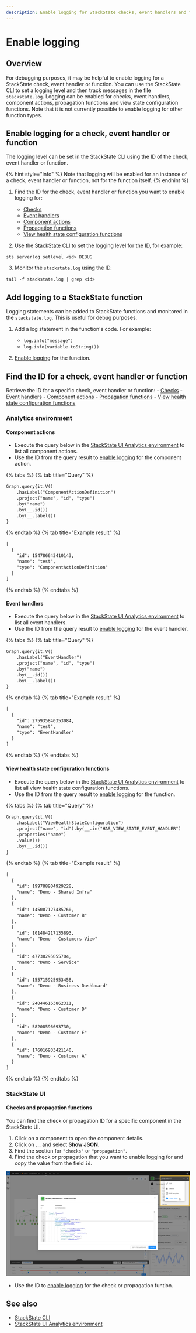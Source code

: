 ```yaml
---
description: Enable logging for StackState checks, event handlers and functions
---
```


# Enable logging

## Overview

For debugging purposes, it may be helpful to enable logging for a StackState check, event handler or function. You can use the StackState CLI to set a logging level and then track messages in the file `stackstate.log`.  Logging can be enabled for checks, event handlers, component actions, propagation functions and view state configuration functions. Note that it is not currently possible to enable logging for other function types.

## Enable logging for a check, event handler or function

The logging level can be set in the StackState CLI using the ID of the check, event handler or function. 

{% hint style="info" %}
Note that logging will be enabled for an instance of a check, event handler or function, not for the function itself.
{% endhint %}

1. Find the ID for the check, event handler or function you want to enable logging for:
    - [Checks](#checks-and-propagation-functions)
    - [Event handlers](#event-handlers)
    - [Component actions](#component-actions)
    - [Propagation functions](#checks-and-propagation-functions)
    - [View health state configuration functions](#view-health-state-configuration-functions)

2. Use the [StackState CLI](/setup/cli.md) to set the logging level for the ID, for example:
```
sts serverlog setlevel <id> DEBUG
```

3. Monitor the `stackstate.log` using the ID.
```
tail -f stackstate.log | grep <id>
```

## Add logging to a StackState function

Logging statements can be added to StackState functions and monitored in the `stackstate.log`. This is useful for debug purposes.

1. Add a log statement in the function's code. For example:
    - `log.info("message")`
    - `log.info(variable.toString())`
    
2. [Enable logging](#enable-logging-for-a-check-event-handler-or-function) for the function.


## Find the ID for a check, event handler or function

Retrieve the ID for a specific check, event handler or function:
    - [Checks](#checks-and-propagation-functions)
    - [Event handlers](#event-handlers)
    - [Component actions](#component-actions)
    - [Propagation functions](#checks-and-propagation-functions)
    - [View health state configuration functions](#view-health-state-configuration-functions)

### Analytics environment

#### Component actions

- Execute the query below in the [StackState UI Analytics environment](/develop/scripting/README.md#running-scripts) to list all component actions.
- Use the ID from the query result to [enable logging](#enable-logging-for-a-check-event-handler-or-function) for the component action.

{% tabs %}
{% tab title="Query" %}
```
Graph.query{it.V()
    .hasLabel("ComponentActionDefinition")
    .project("name", "id", "type")
    .by("name")
    .by(__.id())
    .by(__.label())
}
```
{% endtab %}
{% tab title="Example result" %}
```
[
  {
    "id": 154786643410143,
    "name": "test",
    "type": "ComponentActionDefinition"
  }
]
```
{% endtab %}
{% endtabs %}

#### Event handlers

- Execute the query below in the [StackState UI Analytics environment](/develop/scripting/README.md#running-scripts) to list all event handlers.
- Use the ID from the query result to [enable logging](#enable-logging-for-a-check-event-handler-or-function) for the event handler.

{% tabs %}
{% tab title="Query" %}
```
Graph.query{it.V()
    .hasLabel("EventHandler")
    .project("name", "id", "type")
    .by("name")
    .by(__.id())
    .by(__.label())
}
```
{% endtab %}
{% tab title="Example result" %}
```
[
  {
    "id": 275935840353084,
    "name": "test",
    "type": "EventHandler"
  }
]
```
{% endtab %}
{% endtabs %}

#### View health state configuration functions

- Execute the query below in the [StackState UI Analytics environment](/develop/scripting/README.md#running-scripts) to list all view health state configuration functions. 
- Use the ID from the query result to [enable logging](#enable-logging-for-a-check-event-handler-or-function) for the function.

{% tabs %}
{% tab title="Query" %}
```
Graph.query{it.V()
    .hasLabel("ViewHealthStateConfiguration")
    .project("name", "id").by(__.in("HAS_VIEW_STATE_EVENT_HANDLER")
    .properties("name")
    .value())
    .by(__.id())
}
```
{% endtab %}
{% tab title="Example result" %}
```
[
  {
    "id": 199788904929228,
    "name": "Demo - Shared Infra"
  },
  {
    "id": 145007127435760,
    "name": "Demo - Customer B"
  },
  {
    "id": 101484217135893,
    "name": "Demo - Customers View"
  },
  {
    "id": 47738295055704,
    "name": "Demo - Service"
  },
  {
    "id": 155715925953458,
    "name": "Demo - Business Dashboard"
  },
  {
    "id": 240446163862311,
    "name": "Demo - Customer D"
  },
  {
    "id": 58208596693730,
    "name": "Demo - Customer E"
  },
  {
    "id": 176016933421140,
    "name": "Demo - Customer A"
  }
]
```
{% endtab %}
{% endtabs %}

### StackState UI

#### Checks and propagation functions

You can find the check or propagation ID for a specific component in the StackState UI.

1. Click on a component to open the component details.
2. Click on **...** and select **Show JSON**.
3. Find the section for `"checks"` or `"propagation"`.
4. Find the check or propagation that you want to enable logging for and copy the value from the field `id`.

![Show JSON](/.gitbook/assets/v41_show-json.png)

- Use the ID to [enable logging](#enable-logging-for-a-check-event-handler-or-function) for the check or propagation funtion.

## See also

- [StackState CLI](/setup/cli)
- [StackState UI Analytics environment](/develop/scripting#running-scripts)
